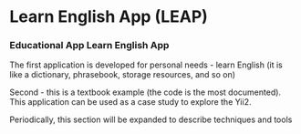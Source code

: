 Learn English App (LEAP)
============================


### Educational App Learn English App


The first application is developed for personal needs - learn English (it is like a dictionary, phrasebook, storage resources, and so on)

Second - this is a textbook example (the code is the most documented). This application can be used as a case study to explore the Yii2.

Periodically, this section will be expanded to describe techniques and tools